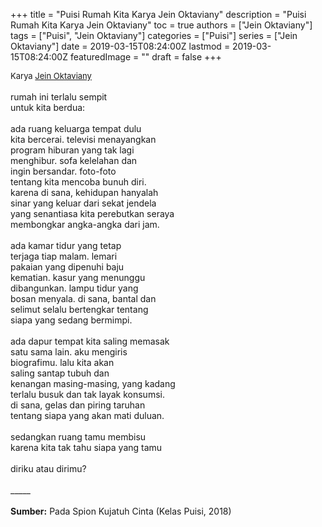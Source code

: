 +++
title = "Puisi Rumah Kita Karya Jein Oktaviany"
description = "Puisi Rumah Kita Karya Jein Oktaviany"
toc = true
authors = ["Jein Oktaviany"]
tags = ["Puisi", "Jein Oktaviany"]
categories = ["Puisi"]
series = ["Jein Oktaviany"]
date = 2019-03-15T08:24:00Z
lastmod = 2019-03-15T08:24:00Z
featuredImage = ""
draft = false
+++

<div style="text-align: justify;">
<div style="font-size: small;">Karya <a href="/authors/jein-oktaviany/" target="_blank">Jein Oktaviany</a></div><br />
rumah ini terlalu sempit<br />untuk kita berdua:<br /><br />ada ruang keluarga tempat dulu<br />kita bercerai. televisi menayangkan<br />program hiburan yang tak lagi<br />menghibur. sofa kelelahan dan<br />ingin bersandar. foto-foto<br />tentang kita mencoba bunuh diri.<br />karena di sana, kehidupan hanyalah<br />sinar yang keluar dari sekat jendela<br />yang senantiasa kita perebutkan seraya<br />membongkar angka-angka dari jam.<br /><br />ada kamar tidur yang tetap<br />terjaga tiap malam. lemari<br />pakaian yang dipenuhi baju<br />kematian. kasur yang menunggu<br />dibangunkan. lampu tidur yang<br />bosan menyala. di sana, bantal dan<br />selimut selalu bertengkar tentang<br />siapa yang sedang bermimpi.<br /><br />ada dapur tempat kita saling memasak<br />satu sama lain. aku mengiris<br />biografimu. lalu kita akan<br />saling santap tubuh dan<br />kenangan masing-masing, yang kadang<br />terlalu busuk dan tak layak konsumsi.<br />di sana, gelas dan piring taruhan<br />tentang siapa yang akan mati duluan.<br /><br />sedangkan ruang tamu membisu<br />karena kita tak tahu siapa yang tamu<br /><br />diriku atau dirimu?<br /><br />
_____<br /><br />
<b>Sumber:</b> Pada Spion Kujatuh Cinta (Kelas Puisi, 2018)</div>
